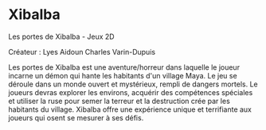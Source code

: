 # Xibalba
Les portes de Xibalba - Jeux 2D

Créateur : 
Lyes Aidoun
Charles Varin-Dupuis

Les portes de Xibalba est une aventure/horreur dans laquelle le joueur incarne un démon qui hante les habitants d'un village Maya. Le jeu se déroule dans un monde ouvert et mystérieux, rempli de dangers mortels. Le joueurs devras explorer les environs, acquérir des compétences spéciales et utiliser la ruse pour semer la terreur et la destruction crée par les habitants du village. Xibalba offre une expérience unique et terrifiante aux joueurs qui osent se mesurer à ses défis.
